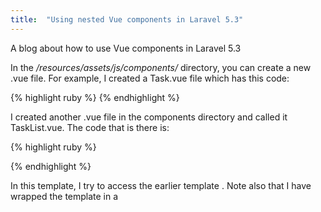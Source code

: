 ```yaml
---
title:  "Using nested Vue components in Laravel 5.3"
---
```


A blog about how to use Vue components in Laravel 5.3

In the */resources/assets/js/components/* directory, you can create a new .vue file. For example, I created a Task.vue file which has this code:


{% highlight ruby %}
<template>
  <li><slot></slot></li>
</template>
{% endhighlight %}

I created another .vue file in the components directory and called it TaskList.vue. The code that is there is:

{% highlight ruby %}
<template>
    <div><task v-for="task in tasks">{{ task.task }}</task></div>
</template>

<script>
    export default {
        data(){
            return {
                tasks: [
                  { task: 'Go to the barber', complete: true } ,
                  { task: 'Paint the Garage', complete: false } ,
                  { task: 'Vegetables', complete: true } ,
                  { task: 'Go to the barber', complete: false }

                ]

                };

            }
    }

</script>
{% endhighlight %}

In this template, I try to access the earlier template <task>. Note also that I have wrapped the <task></task> template in a <div></div>

